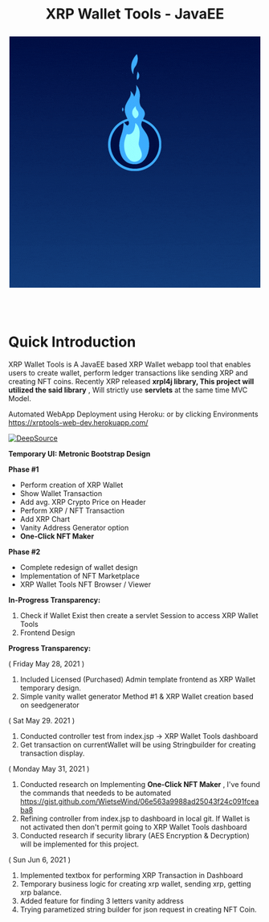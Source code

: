 <h1 align="center"> XRP Wallet Tools - JavaEE
  
![](XRPWALLET.gif)
  
</h1> <br>

# Quick Introduction

XRP Wallet Tools is A JavaEE based XRP Wallet webapp tool that enables users to create wallet, perform ledger transactions like sending XRP and creating NFT coins. Recently XRP released **xrpl4j library, This project will utilized the said library** , Will strictly use **servlets** at the same time MVC Model.

Automated WebApp Deployment using Heroku: or by clicking Environments
https://xrptools-web-dev.herokuapp.com/

[![DeepSource](https://deepsource.io/gh/francisrosario/XRPTools-JaveEE.svg/?label=active+issues&show_trend=true)](https://deepsource.io/gh/francisrosario/XRPTools-JaveEE/?ref=repository-badge)

**Temporary UI: Metronic Bootstrap Design**

<b>Phase #1</b>
  - Perform creation of XRP Wallet
  - Show Wallet Transaction
  - Add avg. XRP Crypto Price on Header
  - Perform XRP / NFT Transaction
  - Add XRP Chart
  - Vanity Address Generator option
  - **One-Click NFT Maker** 

<b>Phase #2</b>

  - Complete redesign of wallet design
  - Implementation of NFT Marketplace
  - XRP Wallet Tools NFT Browser / Viewer

**In-Progress Transparency:**
1. Check if Wallet Exist then create a servlet Session to access XRP Wallet Tools
2. Frontend Design

**Progress Transparency:**

( Friday May 28, 2021 )

1. Included Licensed (Purchased) Admin template frontend as XRP Wallet temporary design.
2. Simple vanity wallet generator Method #1 & XRP Wallet creation based on seedgenerator

( Sat May 29. 2021 )

1. Conducted controller test from index.jsp -> XRP Wallet Tools dashboard
2. Get transaction on currentWallet will be using Stringbuilder for creating transaction display.



( Monday May 31, 2021 )

1. Conducted research on Implementing **One-Click NFT Maker** , I've found the commands that neededs to be automated https://gist.github.com/WietseWind/06e563a9988ad25043f24c091fceaba8
2. Refining controller from index.jsp to dashboard in local git. If Wallet is not activated then don't permit going to XRP Wallet Tools dashboard
3. Conducted research if security library (AES Encryption & Decryption) will be implemented for this project.


( Sun Jun 6, 2021 )

1. Implemented textbox for performing XRP Transaction in Dashboard
2. Temporary business logic for creating xrp wallet, sending xrp, getting xrp balance.
3. Added feature for finding 3 letters vanity address
4. Trying parametized string builder for json request in creating NFT Coin.

